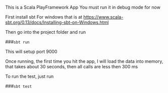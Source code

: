 This is a Scala PlayFramework App
You must run it in debug mode for now

First install sbt
For windows that is at
https://www.scala-sbt.org/0.13/docs/Installing-sbt-on-Windows.html

Then go into the project folder and run


###`sbt run`

This will setup port 9000

Once running, the first time you hit the app, I will load the data into memory, that takes about 30 seconds, then all calls are less then 300 ms


To run the test, just run

###`sbt test`